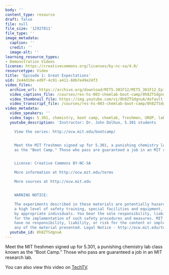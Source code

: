 ```yaml
---
body: ''
content_type: resource
draft: false
file: null
file_size: '12927811'
file_type: ''
image_metadata:
  caption: ''
  credit: ''
  image-alt: ''
learning_resource_types:
- Demonstration Videos
license: https://creativecommons.org/licenses/by-nc-sa/4.0/
resourcetype: Video
title: 'Episode 1: Great Expectations'
uid: 2e44d10e-ed9f-4c91-a411-60b7e49e24f3
video_files:
  archive_url: https://archive.org/download/MIT5.301F12/MIT5_301F12_Ep1_Great_Expectations_300k.mp4
  video_captions_file: /courses/res-hs-003-chemlab-boot-camp/0h8ZTSdgnuA_captions.webvtt
  video_thumbnail_file: https://img.youtube.com/vi/0h8ZTSdgnuA/default.jpg
  video_transcript_file: /courses/res-hs-003-chemlab-boot-camp/0h8ZTSdgnuA_transcript.pdf
video_metadata:
  video_speakers: ''
  video_tags: 5.301, chemistry, boot camp, chemlab, freshmen, UROP, lab
  youtube_description: 'Instructor: Dr. John Dolhun, 5.301 students

    View the series: http://ocw.mit.edu/bootcamp/


    Meet the MIT freshmen signed up for 5.301, a punishing chemistry lab class known
    as the "Boot Camp." Those who pass are guaranteed a job in an MIT research lab.


    License: Creative Commons BY-NC-SA

    More information at http://ocw.mit.edu/terms

    More courses at http://ocw.mit.edu


    WARNING NOTICE:

    The experiments described in these materials are potentially hazardous and require
    a high level of safety training, special facilities and equipment, and supervision
    by appropriate individuals. You bear the sole responsibility, liability, and risk
    for the implementation of such safety procedures and measures. MIT and Dow shall
    have no responsibility, liability, or risk for the content or implementation of
    any of the material presented. Legal Notice - http://ocw.mit.edu/terms/'
  youtube_id: 0h8ZTSdgnuA
---
```

Meet the MIT freshmen signed up for 5.301, a punishing chemistry lab class known as the “Boot Camp.” Those who pass are guaranteed a job in an MIT research lab.

You can also view this video on [TechTV](http://techtv.mit.edu/collections/mitocw:2894/videos/20906-episode-1-great-expectations-chemlab-boot-camp).